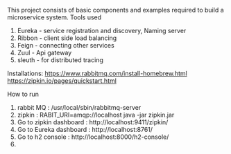 This project consists of basic components and examples required to build a microservice system.
Tools used
1. Eureka - service registration and discovery, Naming server
2. Ribbon - client side load balancing
3. Feign - connecting other services
4. Zuul - Api gateway
5. sleuth - for distributed tracing


Installations:
https://www.rabbitmq.com/install-homebrew.html
https://zipkin.io/pages/quickstart.html

How to run
1. rabbit MQ : /usr/local/sbin/rabbitmq-server
2. zipkin : RABIT_URI=amqp://localhost java -jar zipkin.jar
3. Go to zipkin dashboard : http://localhost:9411/zipkin/
4. Go to Eureka dashboard : http://localhost:8761/
5. Go to h2 console : http://localhost:8000/h2-console/
6. 